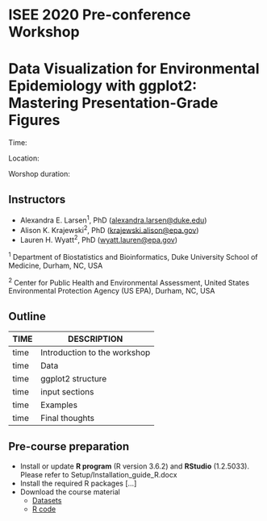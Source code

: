 # ISEE 2020 Pre-conference Workshop
# Data Visualization for Environmental Epidemiology with ggplot2: Mastering Presentation-Grade Figures

Time: 

Location: 

Worshop duration: 

## Instructors
- Alexandra E. Larsen<sup>1</sup>, PhD (alexandra.larsen@duke.edu)
- Alison K. Krajewski<sup>2</sup>, PhD (krajewski.alison@epa.gov)
- Lauren H. Wyatt<sup>2</sup>, PhD (wyatt.lauren@epa.gov)

<sup>1</sup> Department of Biostatistics and Bioinformatics, Duke University School of Medicine, Durham, NC, USA

<sup>2</sup> Center for Public Health and Environmental Assessment, United States Environmental Protection Agency (US EPA), Durham, NC, USA


## Outline
| TIME | DESCRIPTION |
| --- | --- |
| time | Introduction to the workshop |
| time | Data |
| time | ggplot2 structure |
| time | input sections |
| time | Examples |
| time | Final thoughts |

## Pre-course preparation
- Install or update **R program** (R version 3.6.2) and **RStudio** (1.2.5033). Please refer to Setup/Installation_guide_R.docx
- Install the required R packages [...]
- Download the course material
   - [Datasets](../master/Data/[...])
   - [R code](../master/R_code/[...])

